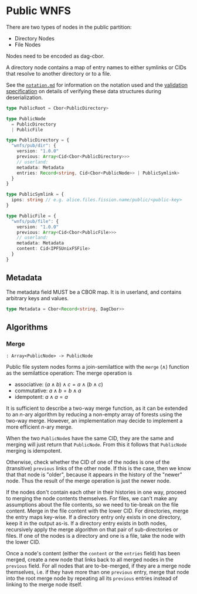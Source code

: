 # Public WNFS

There are two types of nodes in the public partition:
- Directory Nodes
- File Nodes

Nodes need to be encoded as dag-cbor.

A directory node contains a map of entry names to either symlinks or CIDs that resolve to another directory or to a file.

See the [`notation.md`](/spec/notation.md) for information on the notation used and the [validation specification](/spec/validation.md) on details of verifying these data structures during deserialization.

```typescript
type PublicRoot = Cbor<PublicDirectory>

type PublicNode
  = PublicDirectory
  | PublicFile

type PublicDirectory = {
  "wnfs/pub/dir": {
    version: "1.0.0"
    previous: Array<Cid<Cbor<PublicDirectory>>>
    // userland:
    metadata: Metadata
    entries: Record<string, Cid<Cbor<PublicNode>> | PublicSymlink>
  }
}

type PublicSymlink = {
  ipns: string // e.g. alice.files.fission.name/public/<public-key>
}

type PublicFile = {
  "wnfs/pub/file": {
    version: "1.0.0"
    previous: Array<Cid<Cbor<PublicFile>>>
    // userland:
    metadata: Metadata
    content: Cid<IPFSUnixFSFile>
  }
}
```

## Metadata

The metadata field MUST be a CBOR map. It is in userland, and contains arbitrary keys and values.

```ts
type Metadata = Cbor<Record<string, DagCbor>>
```

## Algorithms

### Merge

`: Array<PublicNode> -> PublicNode`

Public file system nodes forms a join-semilattice with the `merge` ($\land$) function as the semilattice operation:
The merge operation is
- associative: $(a \land b) \land c = a \land (b \land c)$
- commutative: $a \land b = b \land a$
- idempotent: $a \land a = a$

It is sufficient to describe a two-way merge function, as it can be extended to an $n$-ary algorithm by reducing a non-empty array of forests using the two-way merge. However, an implementation may decide to implement a more efficient $n$-ary merge.

When the two `PublicNode`s have the same CID, they are the same and merging will just return that `PublicNode`. From this it follows that `PublicNode` merging is idempotent.

Otherwise, check whether the CID of one of the nodes is one of the (transitive) `previous` links of the other node.
If this is the case, then we know that that node is "older", because it appears in the history of the "newer" node. Thus the result of the merge operation is just the newer node.

If the nodes don't contain each other in their histories in one way, proceed to merging the node contents themselves.
For files, we can't make any assumptions about the file contents, so we need to tie-break on the file content. Merge in the file content with the lower CID.
For directories, merge the entry maps key-wise. If a directory entry only exists in one directory, keep it in the output as-is. If a directory entry exists in both nodes, recursively apply the merge algorithm on that pair of sub-directories or files. If one of the nodes is a directory and one is a file, take the node with the lower CID.

Once a node's content (either the `content` or the `entries` field) has been merged, create a new node that links back to all merged nodes in the `previous` field.
For all nodes that are to-be-merged, if they are a merge node themselves, i.e. if they have more than one `previous` entry, merge that node into the root merge node by repeating all its `previous` entries instead of linking to the merge node itself.

